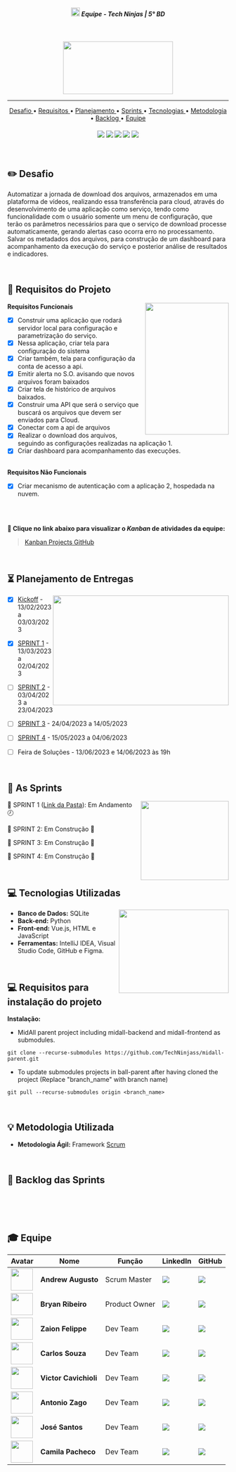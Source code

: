<h5 align="center"> <img src = "" width="20" height="20" /> Equipe - Tech Ninjas | 5° BD </h5>

<br>

<p align="center">
<img src ="" width="250" height="120"/>
 </h3>
<p align="center">
<hr>

<p align="center"> 
  <a href ="#pencil2-desafio"> Desafio </a>  • 
  <a href ="#dart-requisitos-do-projeto"> Requisitos </a>  •
  <a href ="#hourglass_flowing_sand-planejamento-de-entregas"> Planejamento </a>  • 
  <a href ="#date-as-sprints"> Sprints </a>  • 
  <a href ="#computer-tecnologias-utilizadas"> Tecnologias </a>  • 
  <a href ="#bulb-metodologia-utilizada"> Metodologia </a>  • 
  <a href ="#dart-backlog-das-sprints"> Backlog </a>  •
  <a href ="#mortar_board-equipe"> Equipe </a> 
</p>

<h4 align="center"> 
 <a href="https://www.python.org/"><img src = "https://img.shields.io/badge/python-3670A0?style=for-the-badge&logo=python&logoColor=ffdd54"/></a>
 <a href="https://vuejs.org/"><img src = "https://img.shields.io/badge/vuejs-%2335495e.svg?style=for-the-badge&logo=vuedotjs&logoColor=%234FC08D"/></a>
 <a href="https://www.sqlite.org/index.html"><img src = "https://img.shields.io/badge/sqlite-%2307405e.svg?style=for-the-badge&logo=sqlite&logoColor=white"/></a>
 <a href="https://www.docker.com/"><img src = "https://img.shields.io/badge/docker-%230db7ed.svg?style=for-the-badge&logo=docker&logoColor=white"/></a>
 <a href="https://flask.palletsprojects.com/en/2.2.x/"><img src = "https://img.shields.io/badge/flask-%23000.svg?style=for-the-badge&logo=flask&logoColor=white"/></a>
</h4>

<br>

## :pencil2: Desafio

Automatizar a jornada de download dos arquivos, armazenados em uma plataforma de vídeos, realizando essa transferência para cloud, através do desenvolvimento de uma aplicação como serviço, tendo como funcionalidade com o usuário somente um menu de configuração, que terão os parâmetros necessários para que o serviço de download processe automaticamente, gerando alertas caso ocorra erro no processamento. Salvar os metadados dos arquivos, para construção de um dashboard para acompanhamento da execução do serviço e posterior análise de resultados e indicadores.

<br>

## :dart: Requisitos do Projeto

<img align="right" width="190" height="300" src="">

**Requisitos Funcionais**
 - [x]  Construir uma aplicação que rodará servidor local para configuração e parametrização do serviço.
 - [x]  Nessa aplicação, criar tela para configuração do sistema
 - [x]  Criar também, tela para configuração da conta de acesso a api.
 - [x]  Emitir alerta no S.O. avisando que novos arquivos foram baixados
 - [x]  Criar tela de histórico de arquivos baixados.
 - [x]  Construir uma API que será o serviço que buscará os arquivos que devem ser enviados para Cloud.
 - [x]  Conectar com a api de arquivos 
 - [x]  Realizar o download dos arquivos, seguindo as configurações realizadas na aplicação 1.
 - [x]  Criar dashboard para acompanhamento das execuções.<br><br>

**Requisitos Não Funcionais**

 - [x]  Criar mecanismo de autenticação com a aplicação 2, hospedada na nuvem.<br><br>

<br>

**:link: Clique no link abaixo para visualizar o *Kanban* de atividades da equipe:** 
> [Kanban Projects GitHub](https://github.com/orgs/TechNinjass/projects/2)

<br>

## :hourglass_flowing_sand: Planejamento de Entregas

<img align="right" width="400" height="250" src="">

- [x] [Kickoff]() - 13/02/2023 a 03/03/2023

- [x] [SPRINT 1](https://github.com/TechNinjass/midall-parent/blob/main/sprints/sprint-1.md) - 13/03/2023 a 02/04/2023

- [ ] [SPRINT 2]() - 03/04/2023 a 23/04/2023

- [ ] [SPRINT 3]() - 24/04/2023 a 14/05/2023

- [ ] [SPRINT 4]() - 15/05/2023 a 04/06/2023

- [ ] Feira de Soluções - 13/06/2023 e 14/06/2023 às 19h

<br>

## :date: As Sprints

<img align="right" width="200" height="180" src="">

🔖 SPRINT 1 ([Link da Pasta](https://github.com/TechNinjass/midall-parent/blob/main/sprints/sprint-1.md)):  Em Andamento 🕗

🔖 SPRINT 2: Em Construção 🚧

🔖 SPRINT 3: Em Construção 🚧

🔖 SPRINT 4: Em Construção 🚧

<br>

## :computer: Tecnologias Utilizadas

<img align="right" width="250" height="190" src="">

* **Banco de Dados:** SQLite
* **Back-end:** Python
* **Front-end:** Vue.js, HTML e JavaScript
* **Ferramentas:** IntelliJ IDEA, Visual Studio Code, GitHub e Figma.

<br>

## :computer: Requisitos para instalação do projeto

**Instalação:**

- MidAll parent project including midall-backend and midall-frontend as submodules.

```
git clone --recurse-submodules https://github.com/TechNinjass/midall-parent.git
```

- To update submodules projects in ball-parent after having cloned the project (Replace "branch_name" with branch name)
```
git pull --recurse-submodules origin <branch_name>
```

<br>

## :bulb: Metodologia Utilizada

* **Metodologia Ágil:** Framework [Scrum](https://www.desenvolvimentoagil.com.br/scrum/)

<br>

## :dart: Backlog das Sprints

<h1 align="center"> <img src = "" /></h1>

<br>

## :mortar_board: Equipe 

|Avatar|Nome|Função|LinkedIn|GitHub|
| -------- |-------- |-------- |-------- |-------- |
<img src = "https://avatars.githubusercontent.com/u/81338441?v=4" height="50"/> |**Andrew Augusto**|Scrum Master|[<img src="https://img.shields.io/badge/linkedin-%230077B5.svg?&style=for-the-badge&logo=linkedin&logoColor=white" />](https://www.linkedin.com/in/andrew-augusto-778585127/)|[<img src="https://camo.githubusercontent.com/fbc3df79ffe1a99e482b154b29262ecbb10d6ee4ed22faa82683aa653d72c4e1/68747470733a2f2f696d672e736869656c64732e696f2f62616467652f4769744875622d3130303030303f7374796c653d666f722d7468652d6261646765266c6f676f3d676974687562266c6f676f436f6c6f723d7768697465" />](https://github.com/AndrewAugusto)
<img src = "https://avatars.githubusercontent.com/u/70216549?v=4" height="50"/> |**Bryan Ribeiro**|Product Owner|[<img src="https://img.shields.io/badge/linkedin-%230077B5.svg?&style=for-the-badge&logo=linkedin&logoColor=white" />](https://www.linkedin.com/in/bryanrribeiro/)|[<img src="https://camo.githubusercontent.com/fbc3df79ffe1a99e482b154b29262ecbb10d6ee4ed22faa82683aa653d72c4e1/68747470733a2f2f696d672e736869656c64732e696f2f62616467652f4769744875622d3130303030303f7374796c653d666f722d7468652d6261646765266c6f676f3d676974687562266c6f676f436f6c6f723d7768697465" />](https://github.com/BryanRibeiro)
<img src = "https://avatars.githubusercontent.com/u/81268185?v=4" height="50"/> |**Zaion Felippe**|Dev Team|[<img src="https://img.shields.io/badge/linkedin-%230077B5.svg?&style=for-the-badge&logo=linkedin&logoColor=white" />](https://www.linkedin.com/in/zaion-gomes-b17657214/)|[<img src="https://camo.githubusercontent.com/fbc3df79ffe1a99e482b154b29262ecbb10d6ee4ed22faa82683aa653d72c4e1/68747470733a2f2f696d672e736869656c64732e696f2f62616467652f4769744875622d3130303030303f7374796c653d666f722d7468652d6261646765266c6f676f3d676974687562266c6f676f436f6c6f723d7768697465" />](https://github.com/ZaionKun)
<img src = "https://avatars.githubusercontent.com/u/74521818?v=4" height="50"/> |**Carlos Souza**|Dev Team|[<img src="https://img.shields.io/badge/linkedin-%230077B5.svg?&style=for-the-badge&logo=linkedin&logoColor=white" />](https://www.linkedin.com/in/carlos-fernando-souza-94aa074b/)|[<img src="https://camo.githubusercontent.com/fbc3df79ffe1a99e482b154b29262ecbb10d6ee4ed22faa82683aa653d72c4e1/68747470733a2f2f696d672e736869656c64732e696f2f62616467652f4769744875622d3130303030303f7374796c653d666f722d7468652d6261646765266c6f676f3d676974687562266c6f676f436f6c6f723d7768697465" />](https://github.com/CarlosSouza87)
<img src = "https://avatars.githubusercontent.com/u/79488234?v=4" height="50"/> |**Victor Cavichioli**|Dev Team|[<img src="https://img.shields.io/badge/linkedin-%230077B5.svg?&style=for-the-badge&logo=linkedin&logoColor=white" />](https://www.linkedin.com/in/victor-araujo-paula-cavichioli-9ab48418b/)|[<img src="https://camo.githubusercontent.com/fbc3df79ffe1a99e482b154b29262ecbb10d6ee4ed22faa82683aa653d72c4e1/68747470733a2f2f696d672e736869656c64732e696f2f62616467652f4769744875622d3130303030303f7374796c653d666f722d7468652d6261646765266c6f676f3d676974687562266c6f676f436f6c6f723d7768697465" />](https://github.com/VictorCavichioli)
<img src = "https://avatars.githubusercontent.com/u/80283126?v=4" height="50"/> |**Antonio Zago**|Dev Team|[<img src="https://img.shields.io/badge/linkedin-%230077B5.svg?&style=for-the-badge&logo=linkedin&logoColor=white" />](https://www.linkedin.com/in/antonio-zago-24230b206/)|[<img src="https://camo.githubusercontent.com/fbc3df79ffe1a99e482b154b29262ecbb10d6ee4ed22faa82683aa653d72c4e1/68747470733a2f2f696d672e736869656c64732e696f2f62616467652f4769744875622d3130303030303f7374796c653d666f722d7468652d6261646765266c6f676f3d676974687562266c6f676f436f6c6f723d7768697465" />](https://github.com/Antonio-Zago)
<img src = "https://avatars.githubusercontent.com/u/80988756?v=4" height="50"/> |**José Santos**|Dev Team|[<img src="https://img.shields.io/badge/linkedin-%230077B5.svg?&style=for-the-badge&logo=linkedin&logoColor=white" />](https://www.linkedin.com/in/jos%C3%A9-maria-reis-dos-santos/)|[<img src="https://camo.githubusercontent.com/fbc3df79ffe1a99e482b154b29262ecbb10d6ee4ed22faa82683aa653d72c4e1/68747470733a2f2f696d672e736869656c64732e696f2f62616467652f4769744875622d3130303030303f7374796c653d666f722d7468652d6261646765266c6f676f3d676974687562266c6f676f436f6c6f723d7768697465" />](https://github.com/Jose-dos-santos)
<img src = "https://avatars.githubusercontent.com/u/64873345?v=4" height="50"/> |**Camila Pacheco**|Dev Team|[<img src="https://img.shields.io/badge/linkedin-%230077B5.svg?&style=for-the-badge&logo=linkedin&logoColor=white" />](https://www.linkedin.com/in/camilaffpacheco/)|[<img src="https://camo.githubusercontent.com/fbc3df79ffe1a99e482b154b29262ecbb10d6ee4ed22faa82683aa653d72c4e1/68747470733a2f2f696d672e736869656c64732e696f2f62616467652f4769744875622d3130303030303f7374796c653d666f722d7468652d6261646765266c6f676f3d676974687562266c6f676f436f6c6f723d7768697465" />](https://github.com/camilaffpacheco)

<br>


